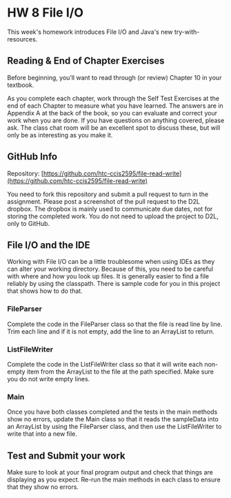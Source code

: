 ---
---
# HW 8 File I/O
This week's homework introduces File I/O and Java's new try-with-resources.

## Reading & End of Chapter Exercises
Before beginning, you’ll want to read through (or review) Chapter 10 in your textbook.

As you complete each chapter, work through the Self Test Exercises at the end of each Chapter to measure what you have learned. The answers are in Appendix A at the back of the book, so you can evaluate and correct your work when you are done. If you have questions on anything covered, please ask. The class chat room will be an excellent spot to discuss these, but will only be as interesting as you make it.

## GitHub Info
Repository:  [https://github.com/htc-ccis2595/file-read-write](https://github.com/htc-ccis2595/file-read-write)

You need to fork this repository and submit a pull request to turn in the assignment.  Please post a screenshot of the pull request to the D2L dropbox.  The dropbox is mainly used to communicate due dates, not for storing the completed work.  You do not need to upload the project to D2L, only to GitHub.

## File I/O and the IDE
Working with File I/O can be a little troublesome when using IDEs as they can alter your working directory.  Because of this, you need to be careful with where and how you look up files.  It is generally easier to find a file reliably by using the classpath.  There is sample code for you in this project that shows how to do that.

### FileParser
Complete the code in the FileParser class so that the file is read line by line.  Trim each line and if it is not empty, add the line to an ArrayList to return.

### ListFileWriter
Complete the code in the ListFileWriter class so that it will write each non-empty item from the ArrayList to the file at the path specified. Make sure you do not write empty lines.

### Main
Once you have both classes completed and the tests in the main methods show no errors, update the Main class so that it reads the sampleData into an ArrayList by using the FileParser class, and then use the ListFileWriter to write that into a new file.


## Test and Submit your work
Make sure to look at your final program output and check that things are displaying as you expect. Re-run the main methods in each class to ensure that they show no errors.
